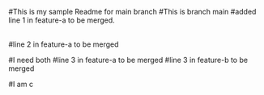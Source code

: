 #This is my sample Readme for main branch
#This is branch main
#added line 1 in feature-a to be merged.

<br>
#line 2 in feature-a to be merged
<br>

#I need both
#line 3 in feature-a to be merged
#line 3 in feature-b to be merged

#I am c
